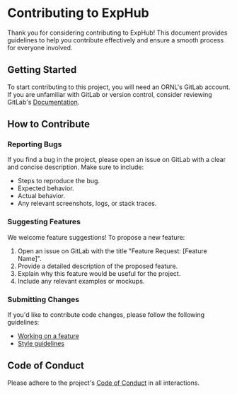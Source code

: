 # Contributing to ExpHub

Thank you for considering contributing to ExpHub!
This document provides guidelines to help you contribute effectively and ensure a smooth process for everyone involved.

## Getting Started

To start contributing to this project, you will need an ORNL's GitLab account.
If you are unfamiliar with GitLab or version control,
consider reviewing GitLab's [Documentation](https://docs.gitlab.com/).

## How to Contribute

### Reporting Bugs

If you find a bug in the project, please open an issue on GitLab with a clear and concise description. Make sure to include:

- Steps to reproduce the bug.
- Expected behavior.
- Actual behavior.
- Any relevant screenshots, logs, or stack traces.

### Suggesting Features

We welcome feature suggestions! To propose a new feature:

1. Open an issue on GitLab with the title "Feature Request: [Feature Name]".
2. Provide a detailed description of the proposed feature.
3. Explain why this feature would be useful for the project.
4. Include any relevant examples or mockups.

### Submitting Changes

If you'd like to contribute code changes, please follow the following guidelines:

- [Working on a feature](https://calvera.ornl.gov/docs/dev/project_management/gitlab/single-repo/)
- [Style guidelines](https://calvera.ornl.gov/docs/dev/project_management/style_guidelines/)

## Code of Conduct

Please adhere to the project's [Code of Conduct](CODE_OF_CONDUCT.md) in all interactions.
